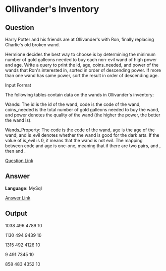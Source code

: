 # Ollivander's Inventory




## Question
Harry Potter and his friends are at Ollivander's with Ron, finally replacing Charlie's old broken wand.

Hermione decides the best way to choose is by determining the minimum number of gold galleons needed to buy each non-evil wand of high power and age. Write a query to print the id, age, coins_needed, and power of the wands that Ron's interested in, sorted in order of descending power. If more than one wand has same power, sort the result in order of descending age.

Input Format

The following tables contain data on the wands in Ollivander's inventory:

Wands: The id is the id of the wand, code is the code of the wand, coins_needed is the total number of gold galleons needed to buy the wand, and power denotes the quality of the wand (the higher the power, the better the wand is). 

Wands_Property: The code is the code of the wand, age is the age of the wand, and is_evil denotes whether the wand is good for the dark arts. If the value of is_evil is 0, it means that the wand is not evil. The mapping between code and age is one-one, meaning that if there are two pairs,  and , then  and .

 [Question Link](https://www.hackerrank.com/challenges/harry-potter-and-wands/problem)

## Answer
**Language:** MySql

[Answer Link](https://github.com/ShravaniVoddula/SQL/blob/main/HackerRank/Medium/Ollivander's%20Inventory/Ollivander's%20Inventory.sql)

## Output
1038 496 4789 10 

1130 494 9439 10 

1315 492 4126 10 

9 491 7345 10 

858 483 4352 10 
